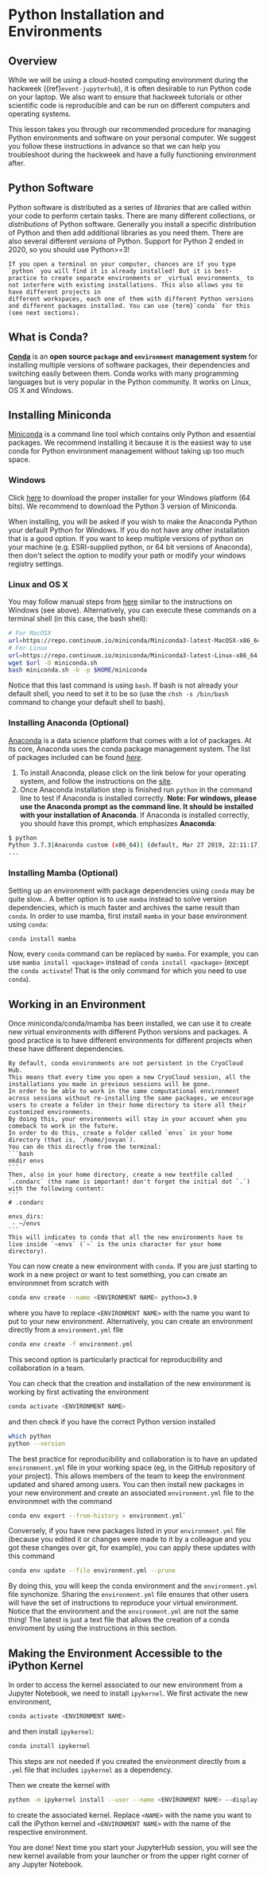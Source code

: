# Python Installation and Environments

## Overview

While we will be using a cloud-hosted computing environment during the hackweek
({ref}`event-jupyterhub`), it is often desirable to run Python code on your laptop.
We also want to ensure that hackweek tutorials or other scientific code is
reproducible and can be run on different computers and operating systems.

This lesson takes you through our recommended procedure for managing Python
environments and software on your personal computer. We suggest you follow these
instructions in advance so that we can help you troubleshoot during the hackweek
and have a fully functioning environment after.

## Python Software

Python software is distributed as a series of *libraries* that are called within your code to perform certain tasks. There are many different collections, or *distributions* of Python software. Generally you install a specific distribution of Python and then add additional libraries as you need them. There are also several different *versions* of Python. Support for Python 2 ended in 2020, so you should use Python>=3!

```{note}
If you open a terminal on your computer, chances are if you type `python` you will find it is already installed! But it is best-practice to create separate environments or _virtual environments_ to not interfere with existing installations. This also allows you to have different projects in 
different workspaces, each one of them with different Python versions and different packages installed. You can use {term}`conda` for this (see next sections).
```

## What is Conda?
[**Conda**](http://conda.pydata.org/docs/) is an **open source `package` and `environment` management system** for installing multiple versions of software packages, their dependencies and switching easily between them. Conda works with many programming languages but is very popular in the Python community. It works on Linux, OS X and Windows.

## Installing Miniconda

[Miniconda](http://conda.pydata.org/miniconda.html) is a command line tool which contains only Python and essential packages. We recommend installing it because it is the easiest way to use conda for Python environment management without taking up too much space.

### Windows
Click [here](http://conda.pydata.org/miniconda.html) to download the proper installer for your Windows platform (64 bits).
We recommend to download the Python 3 version of Miniconda.

When installing, you will be asked if you wish to make the Anaconda Python your default Python for Windows.
If you do not have any other installation that is a good option. If you want to keep multiple versions of python on your machine (e.g. ESRI-supplied python, or 64 bit versions of Anaconda), then don't select the option to modify your path or modify your windows registry settings.

### Linux and OS X
You may follow manual steps from [here](http://conda.pydata.org/miniconda.html) similar to the instructions on Windows (see above). Alternatively, you can execute these commands on a terminal shell (in this case, the bash shell):

```bash
# For MacOSX
url=https://repo.continuum.io/miniconda/Miniconda3-latest-MacOSX-x86_64.sh
# For Linux
url=https://repo.continuum.io/miniconda/Miniconda3-latest-Linux-x86_64.sh
wget $url -O miniconda.sh
bash miniconda.sh -b -p $HOME/miniconda
```
Notice that this last command is using `bash`. If bash is not already your default shell, you need to set it to be so (use the `chsh -s /bin/bash` command to change your default shell to bash).

### Installing Anaconda (Optional)

[Anaconda](https://www.anaconda.com/distribution/) is a data science platform that comes with a lot of packages. At its core, Anaconda uses the conda package management system. The list of packages included can be found [*here*](https://docs.anaconda.com/anaconda/packages/pkg-docs).

1. To install Anaconda, please click on the link below for your operating system, and follow the instructions on the [site](https://www.anaconda.com/download/).
2. Once Anaconda installation step is finished run `python` in the command line to test if Anaconda is installed correctly. **Note: For windows, please use the Anaconda prompt as the command line. It should be installed with your installation of Anaconda**.
If Anaconda is installed correctly, you should have this prompt, which emphasizes **Anaconda**:

```bash
$ python
Python 3.7.3|Anaconda custom (x86_64)| (default, Mar 27 2019, 22:11:17)
...
```

### Installing Mamba (Optional)

Setting up an environment with package dependencies using `conda` may be quite slow...
A better option is to use `mamba` instead to solve version dependencies, which is much faster and archives the same result than `conda`.
In order to use mamba, first install `mamba` in your base environment using `conda`:
```bash
conda install mamba
```
Now, every `conda` command can be replaced by `mamba`.
For example, you can use `mamba install <package>` instead of `conda install <package>` (except the `conda activate`! That is the only command for which you need to use `conda`).


## Working in an Environment 

Once miniconda/conda/mamba has been installed, we can use it to create new virtual environments with different Python versions and packages. A good practice is to have different environments for different projects when these have different dependencies.
````{admonition} Persistent Environments
By default, conda environments are not persistent in the CryoCloud Hub. 
This means that every time you open a new CryoCloud session, all the installations you made in previous sessions will be gone. 
In order to be able to work in the same computational environment across sessions without re-installing the same packages, we encourage users to create a folder in their home directory to store all their customized environments. 
By doing this, your environments will stay in your account when you comeback to work in the future. 
In order to do this, create a folder called `envs` in your home directory (that is, `/home/jovyan`). 
You can do this directly from the terminal:
```bash
mkdir envs
```
Then, also in your home directory, create a new textfile called `.condarc` (the name is important! don't forget the initial dot `.`) with the following content:
```
# .condarc

envs_dirs:
 - ~/envs
```
This will indicates to conda that all the new environments have to live inside `~envs` (`~` is the unix character for your home directory). 
````

You can now create a new environment with `conda`.
If you are just starting to work in a new project or want to test something, you can create an environmnet from scratch with
```bash
conda env create --name <ENVIRONMENT NAME> python=3.9
```
where you have to replace `<ENVIRONMENT NAME>` with the name you want to put to your new environment.
Alternatively, you can create an environment directly from a `environment.yml` file
```bash
conda env create -f environment.yml
```
This second option is particularly practical for reproducibility and collaboration in a team.

You can check that the creation and installation of the new environment is working by first activating the environment
```bash
conda activate <ENVIRONMENT NAME>
```
and then check if you have the correct Python version installed
```bash
which python
python --version
```

The best practice for reproducibility and collaboration is to have an updated `environmnent.yml` file in your working space (eg, in the GitHub repository of your project).
This allows members of the team to keep the environment updated and shared among users.
You can then install new packages in your new environment and create an associated `environment.yml` file to the environmnet with the command
```bash
conda env export --from-history > environment.yml` 
```
Conversely, if you have new packages listed in your `environment.yml` file (because you edited it or changes were made to it by a colleague and you got these changes over git, for example), you can apply these updates with this command
```bash
conda env update --file environment.yml --prune
```
By doing this, you will keep the conda environment and the `environment.yml` file synchonize.
Sharing the `environment.yml` file ensures that other users will have the set of instructions to reproduce your virtual environment.
Notice that the environment and the `environment.yml` are not the same thing! The latest is just a text file that allows the creation
of a conda enviroment by using the instructions in this section.

## Making the Environment Accessible to the iPython Kernel

In order to access the kernel associated to our new environment from a Jupyter Notebook, we need to install `ipykernel`. We first activate the
new environment,
```bash
conda activate <ENVIRONMENT NAME>
```
and then install `ipykernel`:
```bash
conda install ipykernel
```
This steps are not needed if you created the environment directly from a `.yml` file that includes `ipykernel` as a dependency.

Then we create the kernel with
```bash
python -m ipykernel install --user --name <ENVIRONMENT NAME> --display-name "IPython - <NAME>"
``` 
to create the associated kernel.
Replace `<NAME>` with the name you want to call the iPython kernel and `<ENVIRONMENT NAME>` with the name of the respective environment.

You are done! Next time you start your JupyterHub session, you will see the new kernel available from your launcher or from the upper right corner of any Jupyter Notebook.
